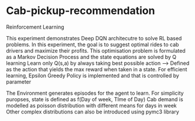 # Cab-pickup-recommendation
Reinforcement Learning

This experiment demonstrates Deep DQN architecutre to solve RL based problems.
In this experiment, the goal is to suggest optimal rides to cab drivers and maximize their profits.
This optimisation problem is formulated as a Markov Decision Process and the state equations are solved by Q learning
Learn only Q(s,a) by always taking best possible action --> Defined as the action that yields the max reward when taken in a state.
For efficient learning, Epsilon Greedy Policy is implemented and that is controlled by parameter

The Environment generates episodes for the agent to learn.
For simplicity puropses, state is defined as f(Day of week, TIme of Day)
Cab demand is modelled as poisson distribution with different means for days in week
Other complex distributions can also be introduced using pymc3 library
